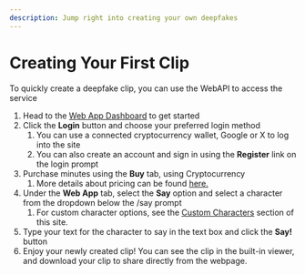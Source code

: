 ```yaml
---
description: Jump right into creating your own deepfakes
---
```


# Creating Your First Clip

To quickly create a deepfake clip, you can use the WebAPI to access the service

1. Head to the [Web App Dashboard](https://app.fakeai.io/) to get started
2. Click the **Login** button and choose your preferred login method
   1. You can use a connected cryptocurrency wallet, Google or X to log into the site
   2. You can also create an account and sign in using the **Register** link on the login prompt
3. Purchase minutes using the **Buy** tab, using Cryptocurrency
   1. More details about pricing can be found [here.](../../about-deepfakeai/pricing.md)
4. Under the **Web App** tab, select the **Say** option and select a character from the dropdown below the /say prompt
   1. For custom character options, see the [Custom Characters](../custom-characters/) section of this site.
5. Type your text for the character to say in the text box and click the **Say!** button
6. Enjoy your newly created clip! You can see the clip in the built-in viewer, and download your clip to share directly from the webpage.
